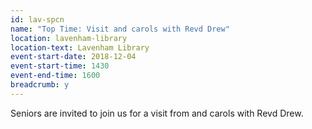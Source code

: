 ```yaml
---
id: lav-spcn
name: "Top Time: Visit and carols with Revd Drew"
location: lavenham-library
location-text: Lavenham Library
event-start-date: 2018-12-04
event-start-time: 1430
event-end-time: 1600
breadcrumb: y
---
```


Seniors are invited to join us for a visit from and carols with Revd Drew.
